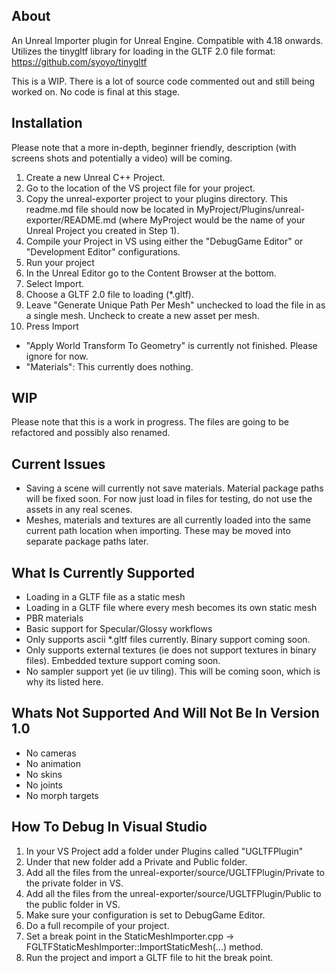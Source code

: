 ## About

An Unreal Importer plugin for Unreal Engine. Compatible with 4.18 onwards. Utilizes the tinygltf library for loading in the GLTF 2.0 file format: https://github.com/syoyo/tinygltf

This is a WIP. There is a lot of source code commented out and still being worked on. No code is final at this stage.

## Installation

Please note that a more in-depth, beginner friendly, description (with screens shots and potentially a video) will be coming.

1. Create a new Unreal C++ Project.
1. Go to the location of the VS project file for your project.
1. Copy the unreal-exporter project to your plugins directory. This readme.md file should now be located in MyProject/Plugins/unreal-exporter/README.md (where MyProject would be the name of your Unreal Project you created in Step 1).
1. Compile your Project in VS using either the "DebugGame Editor" or "Development Editor" configurations.
1. Run your project
1. In the Unreal Editor go to the Content Browser at the bottom.
1. Select Import.
1. Choose a GLTF 2.0 file to loading (*.gltf).
1. Leave "Generate Unique Path Per Mesh" unchecked to load the file in as a single mesh. Uncheck to create a new asset per mesh.
1. Press Import

- "Apply World Transform To Geometry" is currently not finished. Please ignore for now.
- "Materials": This currently does nothing.

## WIP

Please note that this is a work in progress. The files are going to be refactored and possibly also renamed. 

## Current Issues

- Saving a scene will currently not save materials. Material package paths will be fixed soon. For now just load in files for testing, do not use the assets in any real scenes.
- Meshes, materials and textures are all currently loaded into the same current path location when importing. These may be moved into separate package paths later.

## What Is Currently Supported

- Loading in a GLTF file as a static mesh
- Loading in a GLTF file where every mesh becomes its own static mesh
- PBR materials
- Basic support for Specular/Glossy workflows
- Only supports ascii *.gltf files currently. Binary support coming soon.
- Only supports external textures (ie does not support textures in binary files). Embedded texture support coming soon.
- No sampler support yet (ie uv tiling). This will be coming soon, which is why its listed here.

## Whats Not Supported And Will Not Be In Version 1.0

- No cameras
- No animation
- No skins
- No joints
- No morph targets

## How To Debug In Visual Studio

1. In your VS Project add a folder under Plugins called "UGLTFPlugin"
1. Under that new folder add a Private and Public folder.
1. Add all the files from the unreal-exporter/source/UGLTFPlugin/Private to the private folder in VS.
1. Add all the files from the unreal-exporter/source/UGLTFPlugin/Public to the public folder in VS.
1. Make sure your configuration is set to DebugGame Editor.
1. Do a full recompile of your project.
1. Set a break point in the StaticMeshImporter.cpp -> FGLTFStaticMeshImporter::ImportStaticMesh(...) method.
1. Run the project and import a GLTF file to hit the break point.
